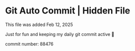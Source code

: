 # Git Auto Commit | Hidden File

This file was added Feb 12, 2025

Just for fun and keeping my daily git commit active 🤪

commit number: 88476
